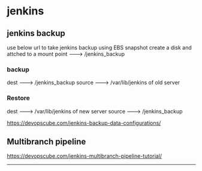 # jenkins

## jenkins backup   
use below url to take jenkins backup
using EBS snapshot create a disk and attched to a mount point ---> /jenkins_backup
### backup
dest ---> /jenkins_backup
source ---> /var/lib/jenkins of old server

### Restore
 dest ---> /var/lib/jenkins of new server
 source ---> /jenkins_backup

https://devopscube.com/jenkins-backup-data-configurations/


## Multibranch pipeline

https://devopscube.com/jenkins-multibranch-pipeline-tutorial/


---------------------------------------------
